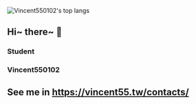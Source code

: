 <!--![Vincent550102's github stats](https://github-readme-stats.vercel.app/api?username=Vincent550102&count_private=true&show_icons=true&include_all_commits=true&theme=radical)  -->
![Vincent550102's top langs](https://github-readme-stats.vercel.app/api/top-langs/?username=Vincent550102&layout=compact&theme=radical)
## Hi~ there~ :8ball: 
### Student
### Vincent550102
## See me in https://vincent55.tw/contacts/
